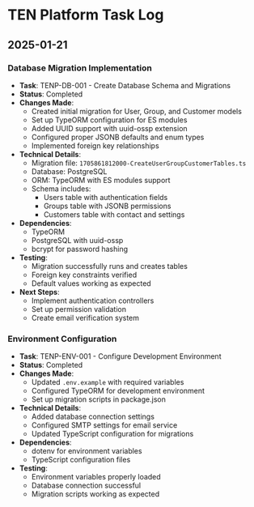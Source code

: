 # TEN Platform Task Log

## 2025-01-21
### Database Migration Implementation
- **Task**: TENP-DB-001 - Create Database Schema and Migrations
- **Status**: Completed
- **Changes Made**:
  - Created initial migration for User, Group, and Customer models
  - Set up TypeORM configuration for ES modules
  - Added UUID support with uuid-ossp extension
  - Configured proper JSONB defaults and enum types
  - Implemented foreign key relationships
- **Technical Details**:
  - Migration file: `1705861812000-CreateUserGroupCustomerTables.ts`
  - Database: PostgreSQL
  - ORM: TypeORM with ES modules support
  - Schema includes:
    - Users table with authentication fields
    - Groups table with JSONB permissions
    - Customers table with contact and settings
- **Dependencies**:
  - TypeORM
  - PostgreSQL with uuid-ossp
  - bcrypt for password hashing
- **Testing**:
  - Migration successfully runs and creates tables
  - Foreign key constraints verified
  - Default values working as expected
- **Next Steps**:
  - Implement authentication controllers
  - Set up permission validation
  - Create email verification system

### Environment Configuration
- **Task**: TENP-ENV-001 - Configure Development Environment
- **Status**: Completed
- **Changes Made**:
  - Updated `.env.example` with required variables
  - Configured TypeORM for development environment
  - Set up migration scripts in package.json
- **Technical Details**:
  - Added database connection settings
  - Configured SMTP settings for email service
  - Updated TypeScript configuration for migrations
- **Dependencies**:
  - dotenv for environment variables
  - TypeScript configuration files
- **Testing**:
  - Environment variables properly loaded
  - Database connection successful
  - Migration scripts working as expected
